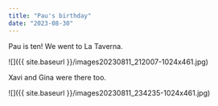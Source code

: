 ```yaml
---
title: "Pau's birthday"
date: "2023-08-30"
---
```


Pau is ten! We went to La Taverna.

![]({{ site.baseurl }}/images20230811_212007-1024x461.jpg)

Xavi and Gina were there too.

![]({{ site.baseurl }}/images20230811_234235-1024x461.jpg)

